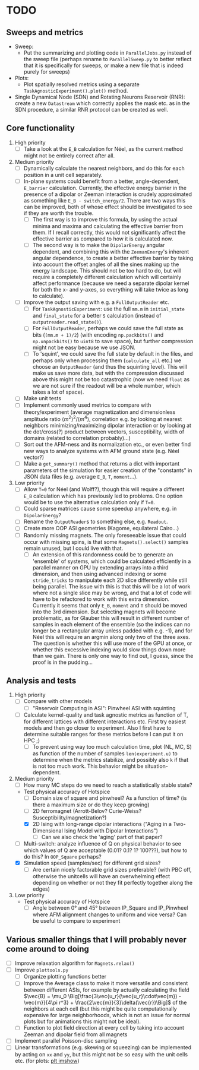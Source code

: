 # TODO

## Sweeps and metrics

- Sweep:
  - Put the summarizing and plotting code in `ParallelJobs.py` instead of the sweep file (perhaps rename to `ParallelSweep.py` to better reflect that it is specifically for sweeps, or make a new file that is indeed purely for sweeps)
- Plots:
  - Plot spatially resolved metrics using a separate `TaskAgnosticExperiment().plot()` method.
- Single Dynamical Node (SDN) and Rotating Neurons Reservoir (RNR): create a new `Datastream` which correctly applies the mask etc. as in the SDN procedure, a similar RNR protocol can be created as well.

## Core functionality

1. High priority
    - [ ] Take a look at the `E_B` calculation for Néel, as the current method might not be entirely correct after all.

2. Medium priority
    - [ ] Dynamically calculate the nearest neighbors, and do this for each position in a unit cell separately.
    - [ ] In-plane systems could benefit from a better, angle-dependent, `E_barrier` calculation. Currently, the effective energy barrier in the presence of a dipolar or Zeeman interaction is crudely approximated as something like `E_B - switch_energy/2`. There are two ways this can be improved, both of whose effect should be investigated to see if they are worth the trouble.
        - [ ] The first way is to improve this formula, by using the actual minima and maxima and calculating the effective barrier from them. If I recall correctly, this would not significantly affect the effective barrier as compared to how it is calculated now.
        - [ ] The second way is to make the `DipolarEnergy` angular dependent, and combining this with the `ZeemanEnergy`'s inherent angular dependence, to create a better effective barrier by taking into account the offset angles of all the sines making up the energy landscape. This should not be too hard to do, but will require a completely different calculation which will certainly affect performance (because we need a separate dipolar kernel for both the x- and y-axes, so everything will take twice as long to calculate).
    - [ ] Improve the output saving with e.g. a `FullOutputReader` etc.
        - [ ] For `TaskAgnosticExperiment`: use the full `mm.m` in `initial_state` and `final_state` for a better `S` calculation (instead of `outputreader.read_state()`).
        - [ ] For `FullOutputReader`, perhaps we could save the full state as bits (`(mm.m + 1)/2`) (with encoding `np.packbits()` and `np.unpackbits()` to `uint8` to save space), but further compression might not be easy because we use JSON.
        - [ ] To 'squint', we could save the full state by default in the files, and perhaps only when processing them (`calculate_all` etc.) we choose an `OutputReader` (and thus the squinting level). This will make us save more data, but with the compression discussed above this might not be too catastrophic (now we need `float` as we are not sure if the readout will be a whole number, which takes a lot of space).
    - [ ] Make unit tests
    - [ ] Implement commonly used metrics to compare with theory/experiment (average magnetization and dimensionless amplitude ratio  $\langle m^2 \rangle^2/\langle m^4 \rangle$, correlation e.g. by looking at nearest neighbors minimizing/maximizing dipolar interaction or by looking at the dot/cross(?) product between vectors, susceptibility, width of domains (related to correlation probably)...)
    - [ ] Sort out the AFM-ness and its normalization etc., or even better find new ways to analyze systems with AFM ground state (e.g. Néel vector?)
    - [ ] Make a `get_summary()` method that returns a dict with important parameters of the simulation for easier creation of the "constants" in JSON data files (e.g. average `E_B`, `T`, `moment`...).

3. Low priority
    - [ ] Allow `T=0` for Néel (and Wolff?), though this will require a different `E_B` calculation which has previously led to problems. One option would be to use the alternative calculation only if `T=0`.
    - [ ] Could sparse matrices cause some speedup anywhere, e.g. in `DipolarEnergy`?
    - [ ] Rename the `OutputReader`s to something else, e.g. `Readout`.
    - [ ] Create more OOP ASI geometries (Kagome, equilateral Cairo...)
    - [ ] Randomly missing magnets. The only foreseeable issue that could occur with missing spins, is that some `Magnets().select()` samples remain unused, but I could live with that.
        - [ ] An extension of this randomness could be to generate an 'ensemble' of systems, which could be calculated efficiently in a parallel manner on GPU by extending arrays into a third dimension, and then using advanced indexing or some `stride_tricks` to manipulate each 2D slice differently while still being parallel. The issue with this is that this will be a lot of work where not a single slice may be wrong, and that a lot of code will have to be refactored to work with this extra dimension. Currently it seems that only `E_B`, `moment` and `T` should be moved into the 3rd dimension. But selecting magnets will become problematic, as for Glauber this will result in different number of samples in each element of the ensemble (so the indices can no longer be a rectangular array unless padded with e.g. -1), and for Néel this will require an argmin along only two of the three axes. The question is whether this will use more of the GPU at once, or whether this excessive indexing would slow things down more than we gain. There is only one way to find out, I guess, since the proof is in the pudding...

## Analysis and tests

1. High priority
    - [ ] Compare with other models
        - [ ] "Reservoir Computing in ASI": Pinwheel ASI with squinting
    - [ ] Calculate kernel-quality and task agnostic metrics as function of T, for different lattices with different interactions etc. First try easiest models and then go closer to experiment. Also I first have to determine suitable ranges for these metrics before I can put it on HPC ;)
        - [ ] To prevent using way too much calculation time, plot (NL, MC, S) as function of the number of samples `len(experiment.u)` to determine when the metrics stabilize, and possibly also `k` if that is not too much work. This behavior might be situation-dependent.

2. Medium priority
    - [ ] How many MC steps do we need to reach a statistically stable state?
    - Test physical accuracy of Hotspice
        - [ ] Domain size of square and pinwheel? As a function of time? (is there a maximum size or do they keep growing)
        - [ ] 2D ferromagnet (Arrott-Belov? Curie-Weiss? Susceptibility/magnetization?)
        - [x] 2D Ising with long-range dipolar interactions ("Aging in a Two-Dimensional Ising Model with Dipolar Interactions")
            - [ ] Can we also check the 'aging' part of that paper?
    - [ ] Multi-switch: analyze influence of Q on physical behavior to see which values of Q are acceptable (0.01? 0.1? 1? 100???), but how to do this? In `OOP_Square` perhaps?
    - [x] Simulation speed (samples/sec) for different grid sizes?
        - [ ] Are certain nicely factorable grid sizes preferable? (with PBC off, otherwise the unitcells will have an overwhelming effect depending on whether or not they fit perfectly together along the edges)

3. Low priority
    - Test physical accuracy of Hotspice
        - [ ] Angle between 0° and 45° between IP_Square and IP_Pinwheel where AFM alignment changes to uniform and vice versa? Can be useful to compare to experiment

## Various smaller things that I will probably never come around to doing

- [ ] Improve relaxation algorithm for `Magnets.relax()`
- [ ] Improve `plottools.py`
  - [ ] Organize plotting functions better
  - [ ] Improve the Average class to make it more versatile and consistent between different ASIs, for example by actually calculating the field $\vec{B} = \mu_0 \Big[\frac{3\vec{u_r}(\vec{u_r}\cdot\vec{m}) - \vec{m}}{4\pi r^3} + \frac{2\vec{m}}{3}\delta(\vec{r})\Big]$ of the neighbors at each cell (but this might be quite computationally expensive for large neighborhoods, which is not an issue for normal plots but for animations this might not be ideal).
  - [ ] Function to plot field direction at every cell by taking into account Zeeman and dipolar field from all magnets
- [ ] Implement parallel Poisson-disc sampling
- [ ] Linear transformations (e.g. skewing or squeezing) can be implemented by acting on `xx` and `yy`, but this might not be so easy with the unit cells etc. (for plots: [plt imshow](https://matplotlib.org/stable/gallery/images_contours_and_fields/affine_image.html "Affine transform of an image for skewed geometries"))
